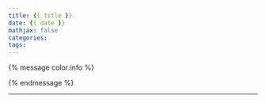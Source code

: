 ```yaml
---
title: {{ title }}
date: {{ date }}
mathjax: false
categories: 
tags:
---
```






<!--more-->

{% message color:info %}

{% endmessage %}

***